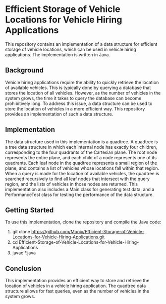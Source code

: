 # Efficient Storage of Vehicle Locations for Vehicle Hiring Applications
This repository contains an implementation of a data structure for efficient storage of vehicle locations, which can be used in vehicle hiring applications. The implementation is written in Java.

## Background 
Vehicle hiring applications require the ability to quickly retrieve the location of available vehicles. This is typically done by querying a database that stores the location of all vehicles. However, as the number of vehicles in the system grows, the time it takes to query the database can become prohibitively long.
To address this issue, a data structure can be used to store the location of vehicles in a more efficient way. This repository provides an implementation of such a data structure.

## Implementation 
The data structure used in this implementation is a quadtree. A quadtree is a tree data structure in which each internal node has exactly four children, corresponding to the four quadrants of the Cartesian plane. The root node represents the entire plane, and each child of a node represents one of its quadrants.
Each leaf node in the quadtree represents a small region of the plane, and contains a list of vehicles whose locations fall within that region. When a query is made for the location of available vehicles, the quadtree is searched recursively to find all leaf nodes that intersect with the query region, and the lists of vehicles in those nodes are returned.
This implementation also includes a Main class for generating test data, and a PerformanceTest class for testing the performance of the data structure.

## Getting Started
To use this implementation, clone the repository and compile the Java code:
1. git clone https://github.com/Mooix/Efficient-Storage-of-Vehicle-Locations-for-Vehicle-Hiring-Applications.git
2. cd Efficient-Storage-of-Vehicle-Locations-for-Vehicle-Hiring-Applications
3. javac *.java

## Conclusion 
This implementation provides an efficient way to store and retrieve the location of vehicles in a vehicle hiring application. The quadtree data structure allows for fast queries, even as the number of vehicles in the system grows.
